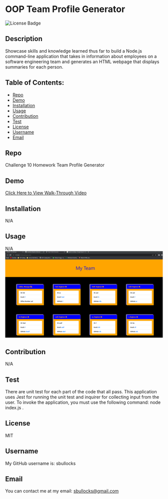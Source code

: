 
  # OOP Team Profile Generator

  ![License Badge](https://img.shields.io/badge/license-MIT-green) 

  ## Description
  Showcase skills and knowledge learned thus far to build a Node.js command-line application that takes in information about employees on a software engineering team and generates an HTML webpage that displays summaries for each person.

  ## Table of Contents:
  * [Repo](#repo) 
  * [Demo](#demo) 
  * [Installation](#installation)
  * [Usage](#usage)
  * [Contribution](#contribution)
  * [Test](#test)
  * [License](#license)
  * [Username](#username)
  * [Email](#email)

  ## Repo
  Challenge 10 Homework Team Profile Generator

  ## Demo
  [Click Here to View Walk-Through Video](https://drive.google.com/file/d/1MsinXRlVWi-bQoqF5FRNTNPDix3V1GID/view)


  ## Installation
  N/A

  ## Usage
  N/A
  ![screenshot of working html page with worker cards](./images/Screenshot%202022-10-28%20214544.png)

  ## Contribution
  N/A

  ## Test
  There are unit test for each part of the code that all pass. This application uses Jest for running the unit test and inquirer for collecting input from the user. To invoke the application, you must use the following command: node index.js .

  ## License
  MIT

  ## Username
  My GitHub username is: sbullocks

  ## Email
  You can contact me at my email: sbullocks@gmail.com